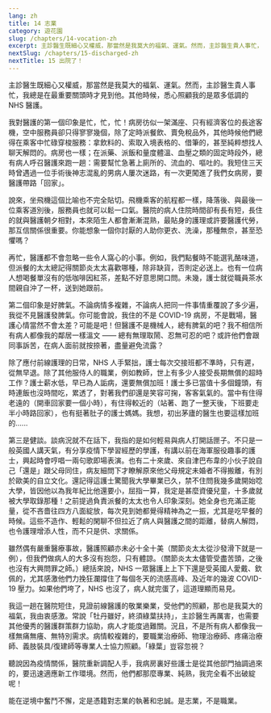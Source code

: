```yaml
---
lang: zh
title: 14 志業
category: 遊花園
slug: /chapters/14-vocation-zh
excerpt: 主診醫生既細心又權威，那當然是我莫大的福氣、運氣。然而，主診醫生貴人事忙，我總是在最重要關頭時才見到他。
nextSlug: /chapters/15-discharged-zh
nextTitle: 15 出院了！
---
```

<p class="cn">主診醫生既細心又權威，那當然是我莫大的福氣、運氣。然而，主診醫生貴人事忙，我總是在最重要關頭時才見到他。其他時候，悉心照顧我的是眾多低調的 NHS 醫護。
 
<p class="cn">我對醫護的第一個印象是忙，忙，忙！病房彷似一架滿座、只有經濟客位的長途客機，空中服務員卻只得寥寥幾個，除了定時派餐飲、賣免稅品外，其他時候他們總得在乘客中忙碌穿梭服務：拿飲料的、索取入境表格的、借筆的，甚至純粹想找人聊天解悶的。病房也一樣；在派藥、派飯和量度體溫、血壓之類的固定時段外，總有病人呼召醫護來跑一趟：需要幫忙急著上廁所的、流血的、嘔吐的。我短住三天時曾遇過一位手術後神志混亂的男病人屢次迷路，有一次更闖進了我們女病房，要醫護帶路「回家」。
 
<p class="cn">說來，坐飛機這個比喻也不完全貼切。飛機乘客的航程都一樣，降落後、與最後一位乘客道別後，服務員也就可以鬆一口氣。醫院的病人住院時間卻有長有短，長住的就與醫護朝夕相對，本來陌生人都會漸漸混熟，最貼身的護理或許要醫護代勞，那互信關係很重要。你能想象一個你討厭的人助你更衣、洗澡，那種無奈，甚至恐懼嗎？
 
<p class="cn">再忙，醫護都不會忽略一些令人窩心的小事。例如，我們點餐時不能選乳酪味道，但派餐的太太總記得關節炎太太喜歡哪種，除非缺貨，否則定必送上。也有一位病人想喝餐單沒有的低咖啡因紅茶，差點不好意思開口問。未幾，護士就從職員茶水間親自沖了一杯，送到她跟前。
 
<p class="cn">第二個印象是好脾氣。不論病情多複雜，不論病人把同一件事情重覆說了多少遍，我從不見醫護發脾氣。你可能會說，我住的不是 COVID-19 病房，不是戰場，醫護心情當然不會太差？可能是吧！但醫護不是機械人，總有脾氣的吧？我不相信所有病人都像我的鄰居一樣溫文 —— 總有無理取鬧、忍無可忍的吧？或許他們會跟同事訴苦，在病人面前就按捺著，盡量避免流露？
 
<p class="cn">除了應付前線護理的日常，NHS 人手緊拙，護士每次交接班都不準時，只有遲，從無早退。除了其他服侍人的職業，例如教師，世上有多少人接受長期無償的超時工作？護士薪水低，早已為人詬病，還要無償加班！護士多已當值十多個鐘頭，有時連飯也沒時間吃，累透了，對著我們卻還是笑容可掬，客客氣氣的。當中有住得老遠的（開車回家要一個小時），有住得較近的（站著、跑了一整天後，下班要走半小時路回家），也有挺著肚子的護士媽媽。我想，初出茅廬的醫生也要這樣加班的......
 
<p class="cn">第三是健談。談病況就不在話下，我指的是如何輕易與病人打開話匣子。不只是一般英國人講天氣，有分享疫情下學習經歷的學護，有講以前在海軍服役趣事的護士，興起時會哼唱一兩句歌即場表演。也有二十來歲、來自津巴布韋的小伙子說自己「還是」跟父母同住，病友細問下才瞭解原來他父母規定未婚者不得搬離，有別於歐美的自立文化。還記得這護士驚聞我大學畢業已久，禁不住問我幾多歲開始唸大學，皆因他以為我年紀比他還要小，屈指一算，我定是甚麼資優兒童，十多歲就被大學取錄那種！之前提過負責派餐的太太也令人印象深刻。她全身也充滿正能量，從不吝嗇往四方八面綻放，每次見到她都覺得精神為之一振，尤其是吃早餐的時候。這些不造作、輕鬆的閑聊不但拉近了病人與醫護之間的距離，替病人解悶，也令護理增添人性，而不只是供、求關係。
 
<p class="cn">雖然偶有嚴重醫療事故，醫護照顧亦未必十全十美（關節炎太太從沙發滑下就是一例），但我們做病人的大多沒有抱怨，只有體諒。（關節炎太太儘管受盡苦頭，之後也沒有大興問罪之師。）總括來說，NHS 一眾醫護上上下下還是受英國人愛戴、欽佩的，尤其感激他們力挽狂瀾撐住了每個冬天的流感高峰、及近年的幾波 COVID-19 壓力。如果他們垮了，NHS 也沒了，病人就完蛋了，這道理顯而易見。
 
<p class="cn">我這一趟在醫院短住，見證前線醫護的敬業樂業，受他們的照顧，那也是我莫大的福氣，我由衷感激。常說「牡丹雖好，終須綠葉扶持」，主診醫生再厲害，也需要其他優秀的醫護群策群力協助，病人才能度過難關。況且，不是所有病人都像我一樣無痛無癢、無特別需求。病情較複雜的，要職業治療師、物理治療師、疼痛治療師、義肢裝具/復建師等專業人士協力照顧。「綠葉」豈容忽視？
 
<p class="cn">聽說因為疫情關係，醫院重新調配人手，我病房裏好些護士是從其他部門抽調過來的，要迅速適應新工作環境。然而，他們都那麼專業、純熟，我完全看不出破綻呢！
 
<p class="cn">能在逆境中奮鬥不懈，定是憑籍對志業的執著和忠誠。是志業，不是職業。